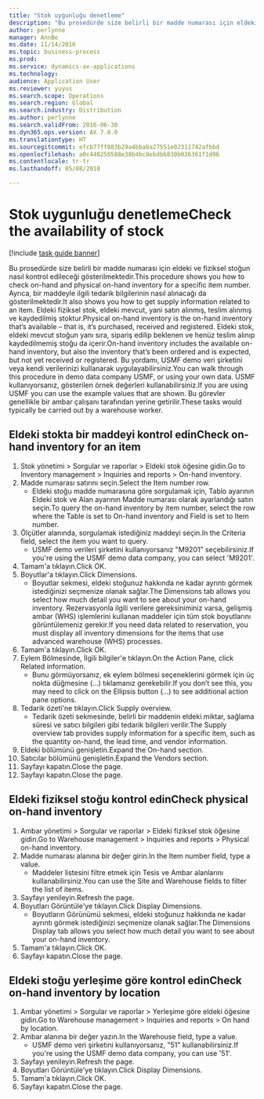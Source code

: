 ```yaml
---
title: "Stok uygunluğu denetleme"
description: "Bu prosedürde size belirli bir madde numarası için eldeki ve fiziksel stoğun nasıl kontrol edileceği gösterilmektedir."
author: perlynne
manager: AnnBe
ms.date: 11/14/2016
ms.topic: business-process
ms.prod: 
ms.service: dynamics-ax-applications
ms.technology: 
audience: Application User
ms.reviewer: yuyus
ms.search.scope: Operations
ms.search.region: Global
ms.search.industry: Distribution
ms.author: perlynne
ms.search.validFrom: 2016-06-30
ms.dyn365.ops.version: AX 7.0.0
ms.translationtype: HT
ms.sourcegitcommit: efcb77ff883b29a4bbaba27551e02311742afbbd
ms.openlocfilehash: a0c440250588e38b4bc8ebdb6830b026361f1d96
ms.contentlocale: tr-tr
ms.lasthandoff: 05/08/2018

---
```

# <a name="check-the-availability-of-stock"></a><span data-ttu-id="099d1-103">Stok uygunluğu denetleme</span><span class="sxs-lookup"><span data-stu-id="099d1-103">Check the availability of stock</span></span>

[!include [task guide banner](../../includes/task-guide-banner.md)]

<span data-ttu-id="099d1-104">Bu prosedürde size belirli bir madde numarası için eldeki ve fiziksel stoğun nasıl kontrol edileceği gösterilmektedir.</span><span class="sxs-lookup"><span data-stu-id="099d1-104">This procedure shows you how to check on-hand and physical on-hand inventory for a specific item number.</span></span> <span data-ttu-id="099d1-105">Ayrıca, bir maddeyle ilgili tedarik bilgilerinin nasıl alınacağı da gösterilmektedir.</span><span class="sxs-lookup"><span data-stu-id="099d1-105">It also shows you how to get supply information related to an item.</span></span> <span data-ttu-id="099d1-106">Eldeki fiziksel stok, eldeki mevcut, yani satın alınmış, teslim alınmış ve kaydedilmiş stoktur.</span><span class="sxs-lookup"><span data-stu-id="099d1-106">Physical on-hand inventory is the on-hand inventory that’s available – that is, it’s purchased, received and registered.</span></span> <span data-ttu-id="099d1-107">Eldeki stok, eldeki mevcut stoğun yanı sıra, sipariş edilip beklenen ve henüz teslim alınıp kaydedilmemiş stoğu da içerir.</span><span class="sxs-lookup"><span data-stu-id="099d1-107">On-hand inventory includes the available on-hand inventory, but also the inventory that’s been ordered and is expected, but not yet received or registered.</span></span> <span data-ttu-id="099d1-108">Bu yordamı, USMF demo veri şirketini veya kendi verilerinizi kullanarak uygulayabilirsiniz.</span><span class="sxs-lookup"><span data-stu-id="099d1-108">You can walk through this procedure in demo data company USMF, or using your own data.</span></span> <span data-ttu-id="099d1-109">USMF kullanıyorsanız, gösterilen örnek değerleri kullanabilirsiniz.</span><span class="sxs-lookup"><span data-stu-id="099d1-109">If you are using USMF you can use the example values that are shown.</span></span> <span data-ttu-id="099d1-110">Bu görevler genellikle bir ambar çalışanı tarafından yerine getirilir.</span><span class="sxs-lookup"><span data-stu-id="099d1-110">These tasks would typically be carried out by a warehouse worker.</span></span>


## <a name="check-on-hand-inventory-for-an-item"></a><span data-ttu-id="099d1-111">Eldeki stokta bir maddeyi kontrol edin</span><span class="sxs-lookup"><span data-stu-id="099d1-111">Check on-hand inventory for an item</span></span>
1. <span data-ttu-id="099d1-112">Stok yönetimi > Sorgular ve raporlar > Eldeki stok öğesine gidin.</span><span class="sxs-lookup"><span data-stu-id="099d1-112">Go to Inventory management > Inquiries and reports > On-hand inventory.</span></span>
2. <span data-ttu-id="099d1-113">Madde numarası satırını seçin.</span><span class="sxs-lookup"><span data-stu-id="099d1-113">Select the Item number row.</span></span>
    * <span data-ttu-id="099d1-114">Eldeki stoğu madde numarasına göre sorgulamak için, Tablo ayarının Eldeki stok ve Alan ayarının Madde numarası olarak ayarlandığı satırı seçin.</span><span class="sxs-lookup"><span data-stu-id="099d1-114">To query the on-hand inventory by item number, select the row where the Table is set to On-hand inventory and Field is set to Item number.</span></span>  
3. <span data-ttu-id="099d1-115">Ölçütler alanında, sorgulamak istediğiniz maddeyi seçin.</span><span class="sxs-lookup"><span data-stu-id="099d1-115">In the Criteria field, select the item you want to query.</span></span>
    * <span data-ttu-id="099d1-116">USMF demo verileri şirketini kullanıyorsanız "M9201" seçebilirsiniz.</span><span class="sxs-lookup"><span data-stu-id="099d1-116">If you're using the USMF demo data company, you can select 'M9201'.</span></span>  
4. <span data-ttu-id="099d1-117">Tamam'a tıklayın.</span><span class="sxs-lookup"><span data-stu-id="099d1-117">Click OK.</span></span>
5. <span data-ttu-id="099d1-118">Boyutlar'a tıklayın.</span><span class="sxs-lookup"><span data-stu-id="099d1-118">Click Dimensions.</span></span>
    * <span data-ttu-id="099d1-119">Boyutlar sekmesi, eldeki stoğunuz hakkında ne kadar ayrıntı görmek istediğinizi seçmenize olanak sağlar.</span><span class="sxs-lookup"><span data-stu-id="099d1-119">The Dimensions tab allows you select how much detail you want to see about your on-hand inventory.</span></span> <span data-ttu-id="099d1-120">Rezervasyonla ilgili verilere gereksiniminiz varsa, gelişmiş ambar (WHS) işlemlerini kullanan maddeler için tüm stok boyutlarını görüntülemeniz gerekir.</span><span class="sxs-lookup"><span data-stu-id="099d1-120">If you need data related to reservation, you must display all inventory dimensions for the items that use advanced warehouse (WHS) processes.</span></span>  
6. <span data-ttu-id="099d1-121">Tamam'a tıklayın.</span><span class="sxs-lookup"><span data-stu-id="099d1-121">Click OK.</span></span>
7. <span data-ttu-id="099d1-122">Eylem Bölmesinde, İlgili bilgiler'e tıklayın.</span><span class="sxs-lookup"><span data-stu-id="099d1-122">On the Action Pane, click Related information.</span></span>
    * <span data-ttu-id="099d1-123">Bunu görmüyorsanız, ek eylem bölmesi seçeneklerini görmek için üç nokta düğmesine (...) tıklamanız gerekebilir.</span><span class="sxs-lookup"><span data-stu-id="099d1-123">If you don’t see this, you may need to click on the Ellipsis button (…) to see additional action pane options.</span></span>  
8. <span data-ttu-id="099d1-124">Tedarik özeti'ne tıklayın.</span><span class="sxs-lookup"><span data-stu-id="099d1-124">Click Supply overview.</span></span>
    * <span data-ttu-id="099d1-125">Tedarik özeti sekmesinde, belirli bir maddenin eldeki miktar, sağlama süresi ve satıcı bilgileri gibi tedarik bilgileri verilir.</span><span class="sxs-lookup"><span data-stu-id="099d1-125">The Supply overview tab provides supply information for a specific item, such as the quantity on-hand, the lead time, and vendor information.</span></span>  
9. <span data-ttu-id="099d1-126">Eldeki bölümünü genişletin.</span><span class="sxs-lookup"><span data-stu-id="099d1-126">Expand the On-hand section.</span></span>
10. <span data-ttu-id="099d1-127">Satıcılar bölümünü genişletin.</span><span class="sxs-lookup"><span data-stu-id="099d1-127">Expand the Vendors section.</span></span>
11. <span data-ttu-id="099d1-128">Sayfayı kapatın.</span><span class="sxs-lookup"><span data-stu-id="099d1-128">Close the page.</span></span>
12. <span data-ttu-id="099d1-129">Sayfayı kapatın.</span><span class="sxs-lookup"><span data-stu-id="099d1-129">Close the page.</span></span>

## <a name="check-physical-on-hand-inventory"></a><span data-ttu-id="099d1-130">Eldeki fiziksel stoğu kontrol edin</span><span class="sxs-lookup"><span data-stu-id="099d1-130">Check physical on-hand inventory</span></span>
1. <span data-ttu-id="099d1-131">Ambar yönetimi > Sorgular ve raporlar > Eldeki fiziksel stok öğesine gidin.</span><span class="sxs-lookup"><span data-stu-id="099d1-131">Go to Warehouse management > Inquiries and reports > Physical on-hand inventory.</span></span>
2. <span data-ttu-id="099d1-132">Madde numarası alanına bir değer girin.</span><span class="sxs-lookup"><span data-stu-id="099d1-132">In the Item number field, type a value.</span></span>
    * <span data-ttu-id="099d1-133">Maddeler listesini filtre etmek için Tesis ve Ambar alanlarını kullanabilirsiniz.</span><span class="sxs-lookup"><span data-stu-id="099d1-133">You can use the Site and Warehouse fields to filter the list of items.</span></span>  
3. <span data-ttu-id="099d1-134">Sayfayı yenileyin.</span><span class="sxs-lookup"><span data-stu-id="099d1-134">Refresh the page.</span></span>
4. <span data-ttu-id="099d1-135">Boyutları Görüntüle'ye tıklayın.</span><span class="sxs-lookup"><span data-stu-id="099d1-135">Click Display Dimensions.</span></span>
    * <span data-ttu-id="099d1-136">Boyutların Görünümü sekmesi, eldeki stoğunuz hakkında ne kadar ayrıntı görmek istediğinizi seçmenize olanak sağlar.</span><span class="sxs-lookup"><span data-stu-id="099d1-136">The Dimensions Display tab allows you select how much detail you want to see about your on-hand inventory.</span></span>  
5. <span data-ttu-id="099d1-137">Tamam'a tıklayın.</span><span class="sxs-lookup"><span data-stu-id="099d1-137">Click OK.</span></span>
6. <span data-ttu-id="099d1-138">Sayfayı kapatın.</span><span class="sxs-lookup"><span data-stu-id="099d1-138">Close the page.</span></span>

## <a name="check-on-hand-inventory-by-location"></a><span data-ttu-id="099d1-139">Eldeki stoğu yerleşime göre kontrol edin</span><span class="sxs-lookup"><span data-stu-id="099d1-139">Check on-hand inventory by location</span></span>
1. <span data-ttu-id="099d1-140">Ambar yönetimi > Sorgular ve raporlar > Yerleşime göre eldeki öğesine gidin.</span><span class="sxs-lookup"><span data-stu-id="099d1-140">Go to Warehouse management > Inquiries and reports > On hand by location.</span></span>
2. <span data-ttu-id="099d1-141">Ambar alanına bir değer yazın.</span><span class="sxs-lookup"><span data-stu-id="099d1-141">In the Warehouse field, type a value.</span></span>
    * <span data-ttu-id="099d1-142">USMF demo veri şirketini kullanıyorsanız, "51" kullanabilirsiniz.</span><span class="sxs-lookup"><span data-stu-id="099d1-142">If you're using the USMF demo data company, you can use '51'.</span></span>  
3. <span data-ttu-id="099d1-143">Sayfayı yenileyin.</span><span class="sxs-lookup"><span data-stu-id="099d1-143">Refresh the page.</span></span>
4. <span data-ttu-id="099d1-144">Boyutları Görüntüle'ye tıklayın.</span><span class="sxs-lookup"><span data-stu-id="099d1-144">Click Display Dimensions.</span></span>
5. <span data-ttu-id="099d1-145">Tamam'a tıklayın.</span><span class="sxs-lookup"><span data-stu-id="099d1-145">Click OK.</span></span>
6. <span data-ttu-id="099d1-146">Sayfayı kapatın.</span><span class="sxs-lookup"><span data-stu-id="099d1-146">Close the page.</span></span>

